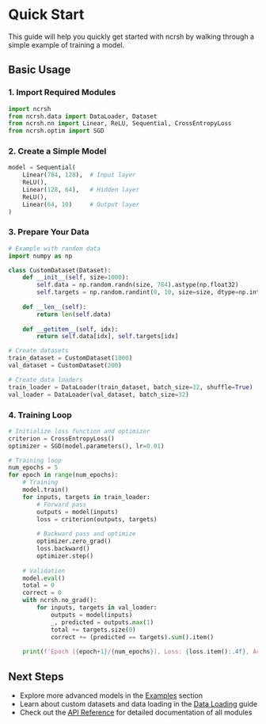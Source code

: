 # Quick Start

This guide will help you quickly get started with ncrsh by walking through a simple example of training a model.

## Basic Usage

### 1. Import Required Modules

```python
import ncrsh
from ncrsh.data import DataLoader, Dataset
from ncrsh.nn import Linear, ReLU, Sequential, CrossEntropyLoss
from ncrsh.optim import SGD
```

### 2. Create a Simple Model

```python
model = Sequential(
    Linear(784, 128),  # Input layer
    ReLU(),
    Linear(128, 64),   # Hidden layer
    ReLU(),
    Linear(64, 10)     # Output layer
)
```

### 3. Prepare Your Data

```python
# Example with random data
import numpy as np

class CustomDataset(Dataset):
    def __init__(self, size=1000):
        self.data = np.random.randn(size, 784).astype(np.float32)
        self.targets = np.random.randint(0, 10, size=size, dtype=np.int64)
    
    def __len__(self):
        return len(self.data)
    
    def __getitem__(self, idx):
        return self.data[idx], self.targets[idx]

# Create datasets
train_dataset = CustomDataset(1000)
val_dataset = CustomDataset(200)

# Create data loaders
train_loader = DataLoader(train_dataset, batch_size=32, shuffle=True)
val_loader = DataLoader(val_dataset, batch_size=32)
```

### 4. Training Loop

```python
# Initialize loss function and optimizer
criterion = CrossEntropyLoss()
optimizer = SGD(model.parameters(), lr=0.01)

# Training loop
num_epochs = 5
for epoch in range(num_epochs):
    # Training
    model.train()
    for inputs, targets in train_loader:
        # Forward pass
        outputs = model(inputs)
        loss = criterion(outputs, targets)
        
        # Backward pass and optimize
        optimizer.zero_grad()
        loss.backward()
        optimizer.step()
    
    # Validation
    model.eval()
    total = 0
    correct = 0
    with ncrsh.no_grad():
        for inputs, targets in val_loader:
            outputs = model(inputs)
            _, predicted = outputs.max(1)
            total += targets.size(0)
            correct += (predicted == targets).sum().item()
    
    print(f'Epoch [{epoch+1}/{num_epochs}], Loss: {loss.item():.4f}, Accuracy: {100 * correct / total:.2f}%')
```

## Next Steps

- Explore more advanced models in the [Examples](../examples/index.md) section
- Learn about custom datasets and data loading in the [Data Loading](../guide/data_loading.md) guide
- Check out the [API Reference](../api/index.md) for detailed documentation of all modules
